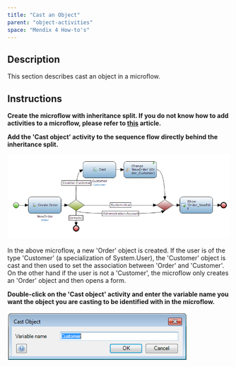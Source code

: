 ```yaml
---
title: "Cast an Object"
parent: "object-activities"
space: "Mendix 4 How-to's"
---
```

## Description

This section describes cast an object in a microflow.

## Instructions

 **Create the microflow with inheritance split. If you do not know how to add activities to a microflow, please refer to [this](add-an-activity-to-a-microflow) article.**

 **Add the 'Cast object' activity to the sequence flow directly behind the inheritance split.**

![](attachments/2621591/2752863.png)

In the above microflow, a new 'Order' object is created. If the user is of the type 'Customer' (a specialization of System.User), the 'Customer' object is cast and then used to set the association between 'Order' and 'Customer'. On the other hand if the user is not a 'Customer', the microflow only creates an 'Order' object and then opens a form.

 **Double-click on the 'Cast object' activity and enter the variable name you want the object you are casting to be identified with in the microflow.**

![](attachments/2621591/2752864.png)

